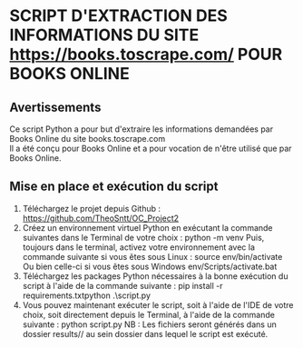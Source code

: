 
# SCRIPT D'EXTRACTION DES INFORMATIONS DU SITE https://books.toscrape.com/ POUR BOOKS ONLINE


## Avertissements

Ce script Python a pour but d'extraire les informations demandées par Books Online du site books.toscrape.com  
Il a été conçu pour Books Online et a pour vocation de n'être utilisé que par Books Online.  

## Mise en place et exécution du script

1. Téléchargez le projet depuis Github : https://github.com/TheoSntt/OC_Project2  
2. Créez un environnement virtuel Python en exécutant la commande suivantes dans le Terminal de votre choix :
		python -m venv <environment name>
	Puis, toujours dans le terminal, activez votre environnement avec la commande suivante si vous êtes sous Linux :
		source env/bin/activate
	Ou bien celle-ci si vous êtes sous Windows
		env/Scripts/activate.bat
3. Téléchargez les packages Python nécessaires à la bonne exécution du script à l'aide de la commande suivante :
		pip install -r requirements.txtpython .\script.py
4. Vous pouvez maintenant exécuter le script, soit à l'aide de l'IDE de votre choix, soit directement depuis le Terminal, à l'aide de la commande suivante :
		python script.py
	NB : Les fichiers seront générés dans un dossier results/<date du jour>/ au sein dossier dans lequel le script est exécuté.


